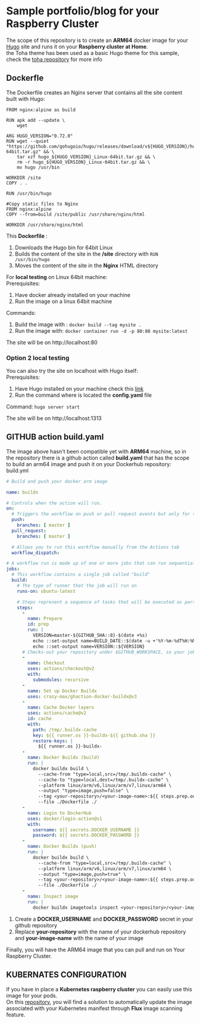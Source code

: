 # Sample portfolio/blog for your Raspberry Cluster

The scope of this repository is to create an **ARM64** docker image for your [Hugo](https://gohugo.io/) site and runs it on your **Raspberry cluster at Home**.    
the Toha theme has been used as a basic Hugo theme for this sample, check the [toha repository](https://github.com/hugo-toha/toha) for more info

## Dockerfle

The Dockerfile creates an Nginx server that contains all the site content built with Hugo:
```
FROM nginx:alpine as build

RUN apk add --update \
    wget
    
ARG HUGO_VERSION="0.72.0"
RUN wget --quiet "https://github.com/gohugoio/hugo/releases/download/v${HUGO_VERSION}/hugo_${HUGO_VERSION}_Linux-64bit.tar.gz" && \
    tar xzf hugo_${HUGO_VERSION}_Linux-64bit.tar.gz && \
    rm -r hugo_${HUGO_VERSION}_Linux-64bit.tar.gz && \
    mv hugo /usr/bin
    
WORKDIR /site
COPY . .

RUN /usr/bin/hugo

#Copy static files to Nginx
FROM nginx:alpine
COPY --from=build /site/public /usr/share/nginx/html

WORKDIR /usr/share/nginx/html
```
This **Dockerfile** :
1. Downloads the Hugo bin for 64bit Linux
2. Builds the content of the site in the **/site** directory with ```RUN /usr/bin/hugo```
3. Moves the content of the site in the **Nginx** HTML directory

For **local testing** on Linux 64bit machine:  
Prerequisites: 
1. Have docker already installed on your machine  
2. Run the image on a linux 64bit machine

Commands:
1. Build the image with : ```docker build --tag mysite . ```
2. Run the image with: ```docker container run -d -p 80:80 mysite:latest ```

The site will be on http://localhost:80

### Option 2 local testing
You can also try the site on localhost with Hugo itself:  
Prerequisites:  
1. Have Hugo installed on your machine check this [link](https://gohugo.io/getting-started/installing/)  
2. Run the command where is located the **config.yaml** file

Command:
`hugo server start`

The site will be on http://localhost:1313

## GITHUB action build.yaml
The image above hasn't been compatible yet with **ARM64** machine, so in the repository there is a github action called **build.yaml** that has the scope to build an arm64 image and push it on your Dockerhub repository:  
build.yml
```yaml
# Build and push your docker arm image

name: buildx

# Controls when the action will run. 
on:
  # Triggers the workflow on push or pull request events but only for the master branch
  push:
    branches: [ master ]
  pull_request:
    branches: [ master ]

  # Allows you to run this workflow manually from the Actions tab
  workflow_dispatch:

# A workflow run is made up of one or more jobs that can run sequentially or in parallel
jobs:
  # This workflow contains a single job called "build"
  build:
    # The type of runner that the job will run on
    runs-on: ubuntu-latest

    # Steps represent a sequence of tasks that will be executed as part of the job
    steps:
      - 
        name: Prepare
        id: prep
        run: |
          VERSION=master-${GITHUB_SHA::8}-$(date +%s)
          echo ::set-output name=BUILD_DATE::$(date -u +'%Y-%m-%dT%H:%M:%SZ')
          echo ::set-output name=VERSION::${VERSION}          
      # Checks-out your repository under $GITHUB_WORKSPACE, so your job can access it
      -
        name: Checkout
        uses: actions/checkout@v2
        with:
          submodules: recursive
      -
        name: Set up Docker Buildx
        uses: crazy-max/ghaction-docker-buildx@v3
      -
        name: Cache Docker layers
        uses: actions/cache@v2
        id: cache
        with:
          path: /tmp/.buildx-cache
          key: ${{ runner.os }}-buildx-${{ github.sha }}
          restore-keys: |
            ${{ runner.os }}-buildx-
      -
        name: Docker Buildx (build)
        run: |
          docker buildx build \
            --cache-from "type=local,src=/tmp/.buildx-cache" \
            --cache-to "type=local,dest=/tmp/.buildx-cache" \
            --platform linux/arm/v6,linux/arm/v7,linux/arm64 \
            --output "type=image,push=false" \
            --tag <your-repository>/<your-image-name>:${{ steps.prep.outputs.VERSION }} \
            --file ./Dockerfile ./
      -
        name: Login to DockerHub
        uses: docker/login-action@v1
        with:
          username: ${{ secrets.DOCKER_USERNAME }}
          password: ${{ secrets.DOCKER_PASSWORD }}
      -
        name: Docker Buildx (push)
        run: |
          docker buildx build \
            --cache-from "type=local,src=/tmp/.buildx-cache" \
            --platform linux/arm/v6,linux/arm/v7,linux/arm64 \
            --output "type=image,push=true" \
            --tag <your-repository>/<your-image-name>:${{ steps.prep.outputs.VERSION }} \
            --file ./Dockerfile ./
      -
        name: Inspect image
        run: |
          docker buildx imagetools inspect <your-repository>/<your-image-name>:${{ steps.prep.outputs.VERSION }}
```
1. Create a **DOCKER_USERNAME** and **DOCKER_PASSWORD** secret in your github repository
2. Replace **your-repository** with the name of your dockerhub repository and **your-image-name** with the name of your image 

Finally, you will have the ARM64 image that you can pull and run on Your Raspberry Cluster.

## KUBERNATES CONFIGURATION

If you have in place a **Kubernetes raspberry cluster** you can easily use this image for your pods.  
On this [repository](https://github.com/MovieMaker93/flux-portfolio-image), you will find a solution to automatically update the image associated with your Kubernetes manifest through **Flux** image scanning feature.  



